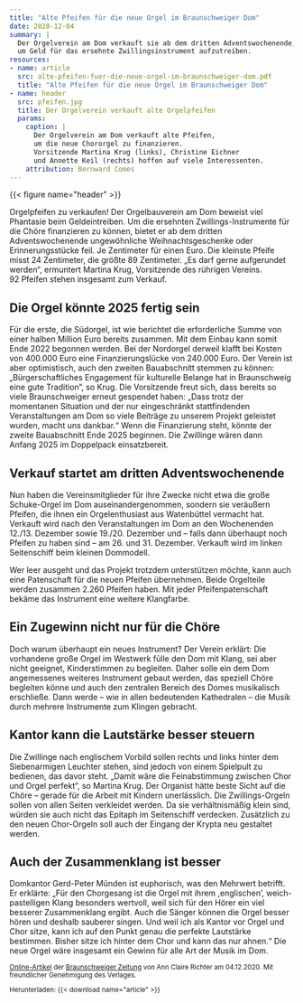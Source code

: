 ```yaml
---
title: "Alte Pfeifen für die neue Orgel im Braunschweiger Dom"
date: 2020-12-04
summary: |
  Der Orgelverein am Dom verkauft sie ab dem dritten Adventswochenende,
  um Geld für das ersehnte Zwillingsinstrument aufzutreiben.
resources:
- name: article
  src: alte-pfeifen-fuer-die-neue-orgel-im-braunschweiger-dom.pdf
  title: "Alte Pfeifen für die neue Orgel im Braunschweiger Dom"
- name: header
  src: pfeifen.jpg
  title: Der Orgelverein verkauft alte Orgelpfeifen
  params:
    caption: |
      Der Orgelverein am Dom verkauft alte Pfeifen,
      um die neue Chororgel zu finanzieren.
      Vorsitzende Martina Krug (links), Christine Eichner 
      und Annette Keil (rechts) hoffen auf viele Interessenten.
    attribution: Bernward Comes
---
```


{{< figure name="header" >}}

Orgelpfeifen zu verkaufen! Der Orgelbauverein am Dom beweist viel Phantasie beim Geldeintreiben.
Um die ersehnten Zwillings-Instrumente für die Chöre finanzieren zu können, bietet er ab dem 
dritten Adventswochenende ungewöhnliche Weihnachtsgeschenke oder Erinnerungsstücke feil. 
Je Zentimeter für einen Euro. Die kleinste Pfeife misst 24&nbsp;Zentimeter, die größte 
89&nbsp;Zentimeter. „Es darf gerne aufgerundet werden“, ermuntert Martina Krug, Vorsitzende 
des rührigen Vereins. 92&nbsp;Pfeifen stehen insgesamt zum Verkauf.

## Die Orgel könnte 2025 fertig sein

Für die erste, die Südorgel, ist wie berichtet die erforderliche Summe von einer 
halben Million Euro bereits zusammen. Mit dem Einbau kann somit Ende&nbsp;2022 begonnen werden. 
Bei der Nordorgel derweil klafft bei Kosten von 400.000&nbsp;Euro eine Finanzierungslücke von 
240.000&nbsp;Euro. Der Verein ist aber optimistisch, auch den zweiten Bauabschnitt stemmen zu können:
„Bürgerschaftliches Engagement für kulturelle Belange hat in Braunschweig eine gute Tradition“, 
so Krug. Die Vorsitzende freut sich, dass bereits so viele Braunschweiger erneut gespendet haben:
„Dass trotz der momentanen Situation und der nur eingeschränkt stattfindenden Veranstaltungen 
am Dom so viele Beiträge zu unserem Projekt geleistet wurden, macht uns dankbar.“ Wenn 
die Finanzierung steht, könnte der zweite Bauabschnitt Ende&nbsp;2025 beginnen. Die Zwillinge 
wären dann Anfang&nbsp;2025 im Doppelpack einsatzbereit.

## Verkauf startet am dritten Adventswochenende

Nun haben die Vereinsmitglieder für ihre Zwecke nicht etwa die große Schuke-Orgel im Dom 
auseinandergenommen, sondern sie veräußern Pfeifen, die ihnen ein Orgelenthusiast aus Watenbüttel 
vermacht hat. Verkauft wird nach den Veranstaltungen im Dom an den Wochenenden 12./13.&nbsp;Dezember
sowie 19./20.&nbsp;Dezember und&nbsp;– falls dann überhaupt noch Pfeifen zu haben sind&nbsp;–
am 26.&nbsp;und 31.&nbsp;Dezember. Verkauft wird im linken Seitenschiff beim kleinen Dommodell.

Wer leer ausgeht und das Projekt trotzdem unterstützen möchte, kann auch eine Patenschaft für
die neuen Pfeifen übernehmen. Beide Orgelteile werden zusammen 2.260&nbsp;Pfeifen haben. 
Mit jeder Pfeifenpatenschaft bekäme das Instrument eine weitere Klangfarbe.

## Ein Zugewinn nicht nur für die Chöre

Doch warum überhaupt ein neues Instrument? Der Verein erklärt: Die vorhandene große Orgel im Westwerk
fülle den Dom mit Klang, sei aber nicht geeignet, Kinderstimmen zu begleiten. Daher solle ein 
dem Dom angemessenes weiteres Instrument gebaut werden, das speziell Chöre begleiten könne und auch
den zentralen Bereich des Domes musikalisch erschließe. Dann werde&nbsp;– wie in allen bedeutenden 
Kathedralen&nbsp;– die Musik durch mehrere Instrumente zum Klingen gebracht.

## Kantor kann die Lautstärke besser steuern

Die Zwillinge nach englischem Vorbild sollen rechts und links hinter dem Siebenarmigen Leuchter stehen,
sind jedoch von einem Spielpult zu bedienen, das davor steht. „Damit wäre die Feinabstimmung zwischen
Chor und Orgel perfekt“, so Martina Krug. Der Organist hätte beste Sicht auf die Chöre&nbsp;– 
gerade für die Arbeit mit Kindern unerlässlich. Die Zwillings-Orgeln sollen von allen Seiten 
verkleidet werden. Da sie verhältnismäßig klein sind, würden sie auch nicht das Epitaph 
im Seitenschiff verdecken. Zusätzlich zu den neuen Chor-Orgeln soll auch der Eingang der Krypta 
neu gestaltet werden.

## Auch der Zusammenklang ist besser

Domkantor Gerd-Peter Münden ist euphorisch, was den Mehrwert betrifft. Er erklärte: „Für den 
Chorgesang ist die Orgel mit ihrem ,englischen’, weich-pastelligen Klang besonders wertvoll, 
weil sich für den Hörer ein viel besserer Zusammenklang ergibt. Auch die Sänger können die Orgel 
besser hören und deshalb sauberer singen. Und weil ich als Kantor vor Orgel und Chor sitze, kann
ich auf den Punkt genau die perfekte Lautstärke bestimmen. Bisher sitze ich hinter dem Chor und 
kann das nur ahnen.“ Die neue Orgel wäre insgesamt ein Gewinn für alle Art der Musik im Dom.

<small>

[Online-Artikel](https://braunschweiger-zeitung.de/article231074692.html) der [Braunschweiger Zeitung](https://braunschweiger-zeitung.de) von Ann Claire Richter am 04.12.2020.
Mit freundlicher Genehmigung des Verlages.

Herunterladen: {{< download name="article" >}}

</small>
